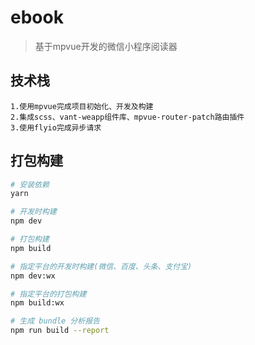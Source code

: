# ebook

> 基于mpvue开发的微信小程序阅读器

## 技术栈

```
1.使用mpvue完成项目初始化、开发及构建
2.集成scss、vant-weapp组件库、mpvue-router-patch路由插件
3.使用flyio完成异步请求
```

## 打包构建

``` bash
# 安装依赖
yarn

# 开发时构建
npm dev

# 打包构建
npm build

# 指定平台的开发时构建(微信、百度、头条、支付宝)
npm dev:wx

# 指定平台的打包构建
npm build:wx

# 生成 bundle 分析报告
npm run build --report
```

